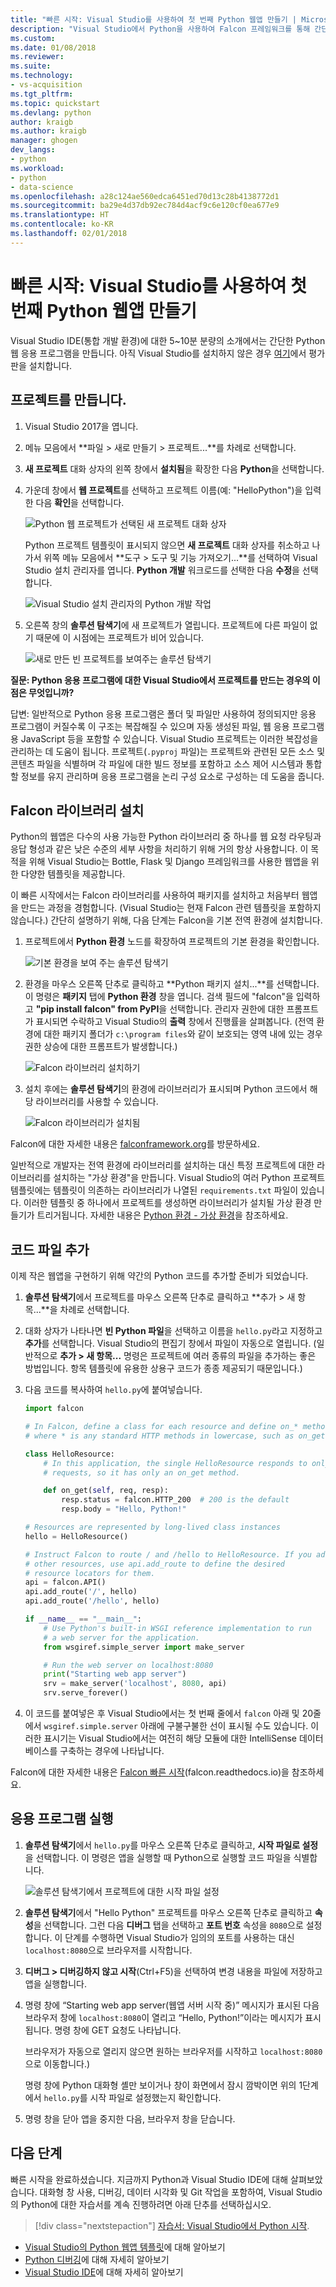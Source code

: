 ```yaml
---
title: "빠른 시작: Visual Studio를 사용하여 첫 번째 Python 웹앱 만들기 | Microsoft Docs"
description: "Visual Studio에서 Python을 사용하여 Falcon 프레임워크를 통해 간단한 웹앱을 빌드하는 방법을 간략하게 소개합니다."
ms.custom: 
ms.date: 01/08/2018
ms.reviewer: 
ms.suite: 
ms.technology:
- vs-acquisition
ms.tgt_pltfrm: 
ms.topic: quickstart
ms.devlang: python
author: kraigb
ms.author: kraigb
manager: ghogen
dev_langs:
- python
ms.workload:
- python
- data-science
ms.openlocfilehash: a28c124ae560edca6451ed70d13c28b4138772d1
ms.sourcegitcommit: ba29e4d37db92ec784d4acf9c6e120cf0ea677e9
ms.translationtype: HT
ms.contentlocale: ko-KR
ms.lasthandoff: 02/01/2018
---
```

# <a name="quickstart-use-visual-studio-to-create-your-first-python-web-app"></a>빠른 시작: Visual Studio를 사용하여 첫 번째 Python 웹앱 만들기

Visual Studio IDE(통합 개발 환경)에 대한 5~10분 분량의 소개에서는 간단한 Python 웹 응용 프로그램을 만듭니다. 아직 Visual Studio를 설치하지 않은 경우 [여기](http://www.visualstudio.com)에서 평가판을 설치합니다.

## <a name="create-the-project"></a>프로젝트를 만듭니다.

1. Visual Studio 2017을 엽니다.

1. 메뉴 모음에서 **파일 > 새로 만들기 > 프로젝트...**를 차례로 선택합니다.

1. **새 프로젝트** 대화 상자의 왼쪽 창에서 **설치됨**을 확장한 다음 **Python**을 선택합니다.

1. 가운데 창에서 **웹 프로젝트**를 선택하고 프로젝트 이름(예: "HelloPython")을 입력한 다음 **확인**을 선택합니다.

    ![Python 웹 프로젝트가 선택된 새 프로젝트 대화 상자](media/quickstart-python-00-web-project.png)

    Python 프로젝트 템플릿이 표시되지 않으면 **새 프로젝트** 대화 상자를 취소하고 나가서 위쪽 메뉴 모음에서 **도구 > 도구 및 기능 가져오기...**를 선택하여 Visual Studio 설치 관리자를 엽니다. **Python 개발** 워크로드를 선택한 다음 **수정**을 선택합니다.

    ![Visual Studio 설치 관리자의 Python 개발 작업](../python/media/installation-python-workload.png)

1. 오른쪽 창의 **솔루션 탐색기**에 새 프로젝트가 열립니다. 프로젝트에 다른 파일이 없기 때문에 이 시점에는 프로젝트가 비어 있습니다.

    ![새로 만든 빈 프로젝트를 보여주는 솔루션 탐색기](media/quickstart-python-01-empty-project.png)

**질문: Python 응용 프로그램에 대한 Visual Studio에서 프로젝트를 만드는 경우의 이점은 무엇입니까?**

답변: 일반적으로 Python 응용 프로그램은 폴더 및 파일만 사용하여 정의되지만 응용 프로그램이 커질수록 이 구조는 복잡해질 수 있으며 자동 생성된 파일, 웹 응용 프로그램용 JavaScript 등을 포함할 수 있습니다. Visual Studio 프로젝트는 이러한 복잡성을 관리하는 데 도움이 됩니다. 프로젝트(`.pyproj` 파일)는 프로젝트와 관련된 모든 소스 및 콘텐츠 파일을 식별하며 각 파일에 대한 빌드 정보를 포함하고 소스 제어 시스템과 통합할 정보를 유지 관리하며 응용 프로그램을 논리 구성 요소로 구성하는 데 도움을 줍니다.

## <a name="install-the-falcon-library"></a>Falcon 라이브러리 설치

Python의 웹앱은 다수의 사용 가능한 Python 라이브러리 중 하나를 웹 요청 라우팅과 응답 형성과 같은 낮은 수준의 세부 사항을 처리하기 위해 거의 항상 사용합니다. 이 목적을 위해 Visual Studio는 Bottle, Flask 및 Django 프레임워크를 사용한 웹앱을 위한 다양한 템플릿을 제공합니다.

이 빠른 시작에서는 Falcon 라이브러리를 사용하여 패키지를 설치하고 처음부터 웹앱을 만드는 과정을 경험합니다. (Visual Studio는 현재 Falcon 관련 템플릿을 포함하지 않습니다.) 간단히 설명하기 위해, 다음 단계는 Falcon을 기본 전역 환경에 설치합니다.

1. 프로젝트에서 **Python 환경** 노드를 확장하여 프로젝트의 기본 환경을 확인합니다.

    ![기본 환경을 보여 주는 솔루션 탐색기](media/quickstart-python-02-default-environment.png)

1. 환경을 마우스 오른쪽 단추로 클릭하고 **Python 패키지 설치...**를 선택합니다. 이 명령은 **패키지** 탭에 **Python 환경** 창을 엽니다. 검색 필드에 "falcon"을 입력하고 **"pip install falcon" from PyPI**을 선택합니다. 관리자 권한에 대한 프롬프트가 표시되면 수락하고 Visual Studio의 **출력** 창에서 진행률을 살펴봅니다. (전역 환경에 대한 패키지 폴더가 `c:\program files`와 같이 보호되는 영역 내에 있는 경우 권한 상승에 대한 프롬프트가 발생합니다.)

    ![Falcon 라이브러리 설치하기](media/quickstart-python-03-install-package.png)

1. 설치 후에는 **솔루션 탐색기**의 환경에 라이브러리가 표시되며 Python 코드에서 해당 라이브러리를 사용할 수 있습니다.

    ![Falcon 라이브러리가 설치됨](media/quickstart-python-04-package-installed.png)

Falcon에 대한 자세한 내용은 [falconframework.org](https://falconframework.org/)를 방문하세요.

일반적으로 개발자는 전역 환경에 라이브러리를 설치하는 대신 특정 프로젝트에 대한 라이브러리를 설치하는 "가상 환경"을 만듭니다. Visual Studio의 여러 Python 프로젝트 템플릿에는 템플릿이 의존하는 라이브러리가 나열된 `requirements.txt` 파일이 있습니다. 이러한 템플릿 중 하나에서 프로젝트를 생성하면 라이브러리가 설치될 가상 환경 만들기가 트리거됩니다. 자세한 내용은 [Python 환경 - 가상 환경](../python/managing-python-environments-in-visual-studio.md#creating-virtual-environments)을 참조하세요.

## <a name="add-a-code-file"></a>코드 파일 추가

이제 작은 웹앱을 구현하기 위해 약간의 Python 코드를 추가할 준비가 되었습니다.

1. **솔루션 탐색기**에서 프로젝트를 마우스 오른쪽 단추로 클릭하고 **추가 > 새 항목...**을 차례로 선택합니다.

1. 대화 상자가 나타나면 **빈 Python 파일**을 선택하고 이름을 `hello.py`라고 지정하고 **추가**를 선택합니다. Visual Studio의 편집기 창에서 파일이 자동으로 열립니다. (일반적으로 **추가 > 새 항목...** 명령은 프로젝트에 여러 종류의 파일을 추가하는 좋은 방법입니다. 항목 템플릿에 유용한 상용구 코드가 종종 제공되기 때문입니다.)

1. 다음 코드를 복사하여 `hello.py`에 붙여넣습니다.

    ```python
    import falcon

    # In Falcon, define a class for each resource and define on_* methods
    # where * is any standard HTTP methods in lowercase, such as on_get.

    class HelloResource:
        # In this application, the single HelloResource responds to only GET
        # requests, so it has only an on_get method.

        def on_get(self, req, resp):
            resp.status = falcon.HTTP_200  # 200 is the default
            resp.body = "Hello, Python!"

    # Resources are represented by long-lived class instances
    hello = HelloResource()

    # Instruct Falcon to route / and /hello to HelloResource. If you add
    # other resources, use api.add_route to define the desired
    # resource locators for them.
    api = falcon.API()
    api.add_route('/', hello)
    api.add_route('/hello', hello)

    if __name__ == "__main__":
        # Use Python's built-in WSGI reference implementation to run
        # a web server for the application.
        from wsgiref.simple_server import make_server

        # Run the web server on localhost:8080
        print("Starting web app server")
        srv = make_server('localhost', 8080, api)
        srv.serve_forever()
    ```

1. 이 코드를 붙여넣은 후 Visual Studio에서는 첫 번째 줄에서 `falcon` 아래 및 20줄에서 `wsgiref.simple.server` 아래에 구불구불한 선이 표시될 수도 있습니다. 이러한 표시기는 Visual Studio에서는 여전히 해당 모듈에 대한 IntelliSense 데이터베이스를 구축하는 경우에 나타납니다.

Falcon에 대한 자세한 내용은 [Falcon 빠른 시작](https://falcon.readthedocs.io/en/stable/user/quickstart.html)(falcon.readthedocs.io)을 참조하세요.

## <a name="run-the-application"></a>응용 프로그램 실행

1. **솔루션 탐색기**에서 `hello.py`를 마우스 오른쪽 단추로 클릭하고, **시작 파일로 설정**을 선택합니다. 이 명령은 앱을 실행할 때 Python으로 실행할 코드 파일을 식별합니다.

    ![솔루션 탐색기에서 프로젝트에 대한 시작 파일 설정](media/quickstart-python-05-set-as-startup-file.png)

1. **솔루션 탐색기**에서 "Hello Python" 프로젝트를 마우스 오른쪽 단추로 클릭하고 **속성**을 선택합니다. 그런 다음 **디버그** 탭을 선택하고 **포트 번호** 속성을 `8080`으로 설정합니다. 이 단계를 수행하면 Visual Studio가 임의의 포트를 사용하는 대신 `localhost:8080`으로 브라우저를 시작합니다.

1. **디버그 > 디버깅하지 않고 시작**(Ctrl+F5)을 선택하여 변경 내용을 파일에 저장하고 앱을 실행합니다.

1. 명령 창에 “Starting web app server(웹앱 서버 시작 중)” 메시지가 표시된 다음 브라우저 창에 `localhost:8080`이 열리고 “Hello, Python!”이라는 메시지가 표시됩니다. 명령 창에 GET 요청도 나타납니다.

    브라우저가 자동으로 열리지 않으면 원하는 브라우저를 시작하고 `localhost:8080`으로 이동합니다.)

    명령 창에 Python 대화형 셸만 보이거나 창이 화면에서 잠시 깜박이면 위의 1단계에서 `hello.py`를 시작 파일로 설정했는지 확인합니다.

1. 명령 창을 닫아 앱을 중지한 다음, 브라우저 창을 닫습니다.

## <a name="next-steps"></a>다음 단계

빠른 시작을 완료하셨습니다. 지금까지 Python과 Visual Studio IDE에 대해 살펴보았습니다. 대화형 창 사용, 디버깅, 데이터 시각화 및 Git 작업을 포함하여, Visual Studio의 Python에 대한 자습서를 계속 진행하려면 아래 단추를 선택하십시오.

> [!div class="nextstepaction"]
> [자습서: Visual Studio에서 Python 시작](../python/tutorial-working-with-python-in-visual-studio-step-01-create-project.md).

- [Visual Studio의 Python 웹앱 템플릿](../python/python-web-application-project-templates.md)에 대해 알아보기
- [Python 디버깅](../python/debugging-python-in-visual-studio.md)에 대해 자세히 알아보기
- [Visual Studio IDE](../ide/visual-studio-ide.md)에 대해 자세히 알아보기
